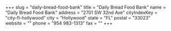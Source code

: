 +++
slug = "daily-bread-food-bank"
title = "Daily Bread Food Bank"
name = "Daily Bread Food Bank"
address = "2701 SW 32nd Ave"
cityIndexKey = "city-fl-hollywood"
city = "Hollywood"
state = "FL"
postal = "33023"
website = ""
phone = "954 983-1313"
fax = ""
+++
